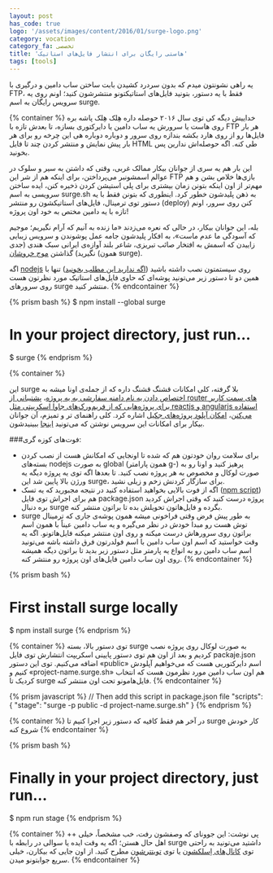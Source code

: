```yaml
---
layout: post
has_code: true
logo: '/assets/images/content/2016/01/surge-logo.png'
category: vocation
category_fa: تخصصی
title: 'هاستی رایگان برای انتشار فایل‌های استاتیک'
tags: [tools]
---
```


یه راهی نشونتون میدم که بدون سردرد کشیدن بابت ساختن ساب دامین و درگیری با FTP، فقط با یه دستور، بتونید فایل‌های استاتیکتونو منتشرشون کنید؛ اونم روی یه سرویس رایگان به اسم surge.

{% container %}
خداییش دیگه کی توی سال ۲۰۱۶ حوصله داره هِلک هِلک پاشه بره روی هاست یا سرورش یه ساب دامین یا دایرکتوری بسازه، تا بعدش تازه با FTP هر بار فایل‌ها رو از روی هارد بکشه بندازه روی سرور و دوباره دوباره هی این چرخه رو برای هر بار پیش نمایش و منتشر کردن چند تا فایل HTML طی کنه. اگه حوصله‌اش ندارین پس بخونید.

این بار هم یه سری از جوانان بیکار ممالک غربی، وقتی که داشتن به سیر و سلوک در عوالم اسمشونبر می‌پرداختن، برای اینکه هم از شر این FTP بازی‌ها خلاص بشن و هم مهم‌تر از اون اینکه بتونن زمان بیشتری برای پلی استیشن کردن ذخیره کنن، ایده ساختن سرویسی به اسم surge.sh به ذهن پلیدشون خطور کرد. اینطوری که بتونن فقط با یه دستور توی ترمینال، فایل‌های استاتیکشون رو منتشر (deploy) کنن روی سرور، اونم تازه با یه دامین مختص به خود اون پروژه!

بله، این جوانان بیکار، در حالی که نعره می‌زدند «ما زنده به آنیم که آرام نگیریم؛ موجیم که آسودگی ما عدم ماست»، به افکار پلیدشون جامه عمل پوشوندن و سرویس زیبایی زاییدن که اسمش به افتخار صائب تبریزی، شاعر بلند آوازه‌ی ایرانی سبک هندی (جدی نگیرید) گذاشتن [موج خروشان](https://surge.sh) (همون surge).

اگه [nodejs](https://nodejs.org) روی سیستمتون نصب داشته باشید ([اگه ندارید این مطلب بخونید](https://naser.dev/blog/2015/nvm/)) تنها با همین دو تا دستور زیر می‌تونید پوشه‌ای که حاوی فایل‌های استاتیک مورد نظرتون هست روی سرورهای surge منتشر کنید.
{% endcontainer %}

{% prism bash %}
$ npm install --global surge
# In your project directory, just run…
$ surge
{% endprism %}

{% container %}

این surge بلا گرفته، کلی امکانات قشنگ قشنگ داره که از جمله‌ی اونا میشه به [اختصاص دادن یه نام دامنه سفارشی به یه پروژه](https://surge.sh/help/adding-a-custom-domain)، [پشتیبانی از router های سمت کاربر برای پروژه‌هایی که از فریم‌ورک‌های جاوا اسکریپتی مثل reactjs و angularjs استفاده می‌کنن](https://surge.sh/help/adding-a-200-page-for-client-side-routing)، [امکان آپلود پروژه‌های جکیل](https://surge.sh/help/deploying-a-jekyll-project) اشاره کرد. کلی راهنمای تر و تمیزم، آن جوانان بیکار برای امکانات این سرویس نوشتن که می‌تونید [اینجا](https://surge.sh/help) ببینیدشون.

###فوت‌های کوزه گری:

+ برای سلامت روان خودتون هم که شده تا اونجایی که امکانش هست از نصب کردن بسته‌های nodejs‌ به صورت global (همون پارامتر g-) پرهیز کنید و اونا رو به صورت لوکال و مخصوص به هر پروژه نصب کنید. تا بعدها اگه توی یه پروژه دیگه یه ورژن بالا پایین شد این surge، برای سازگار کردنش زخم و زیلی نشید.
+ اگه از فوت بالایی بخواهید استفاده کنید در نتیجه مجبورید که یه تسک ([npm script](https://docs.npmjs.com/misc/scripts)) هم برای اجراش توی فایل package.json پروژه درست کنید که وقتی اجراش کردید بره دنبال surge بگرده و فایل‌هاتون تحویلش بده تا براتون منتشر کنه.
+ surge به طور پیش فرض وقتی فراخونی میشه همون پوشه‌ی جاری که ترمینال توش هست رو مبدا خودش در نظر می‌گیره و یه ساب دامین عیناً با همون اسم براتون روی سرورهاش درست میکنه و روی اون منتشر میکنه فایل‌هاتونو. اگه یه وقت خواستید که اسم اون ساب دامین با اسم فولدرتون فرق داشته باشه می‌تونید اسم ساب دامین رو به انواع یه پارمتر مثل دستور زیر بدید تا براتون  دیگه همیشه روی اون ساب دامین فایل‌های اون پروژه رو منتشر کنه.
{% endcontainer %}

{% prism bash %}
# First install surge locally
$ npm install surge
{% endprism %}

{% container %}
توی دستور بالا، بسته surge به صورت لوکال روی پروژه نصب کردیم و بعد از اون هم توی دستور پایینی اسکریپت انتشارش توی فایل packaje.json‌ اضافه می‌کنیم. توی این دستور «public» اسم دایرکتوریی هست که می‌خواهیم آپلودش کنیم و «project-name.surge.sh» هم اون ساب دامین مورد نظرمون هست که انتخاب کردیک تا surge فایل‌هامونو تحت اون منتشر کنه.
{% endcontainer %}

{% prism javascript %}
// Then add this script in package.json file
"scripts": {
  "stage": "surge -p public -d project-name.surge.sh"
}
{% endprism %}

{% container %}
در آخر هم فقط کافیه که دستور زیر اجرا کنیم تا surge کار خودش شروع کنه
{% endcontainer %}

{% prism bash %}
# Finally in your project directory, just run…
$ npm run stage
{% endprism %}

{% container %}
++ پی نوشت: این جوونای که وصفشون رفت، خب مشخصاً، خیلی اهل حال هستن؛ اگه یه وقت ایده یا سوالی در رابطه با surge داشتید می‌تونید به راحتی توی [کانال‌های اِسلکشون](https://surge.sh/help/chat) یا توی [تویتترشون](https://twitter.com/surge_sh) مطرح کنید. از اون جایی که بیکارن، خیلی سریع جوابتونو میدن.
{% endcontainer %}
